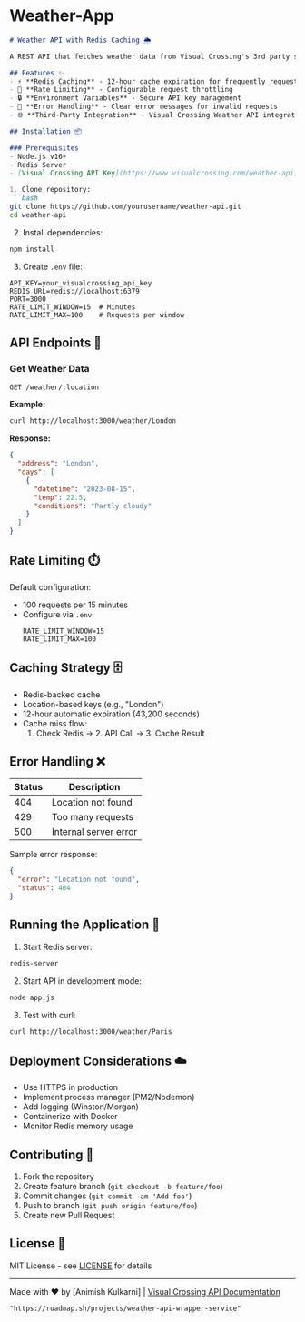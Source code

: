 # Weather-App
```markdown
# Weather API with Redis Caching 🌦️

A REST API that fetches weather data from Visual Crossing's 3rd party service, implements Redis caching, rate limiting, and environment-based configuration.

## Features ✨
- ⚡ **Redis Caching** - 12-hour cache expiration for frequently requested locations
- 🛑 **Rate Limiting** - Configurable request throttling
- 🔒 **Environment Variables** - Secure API key management
- 🚦 **Error Handling** - Clear error messages for invalid requests
- 🌐 **Third-Party Integration** - Visual Crossing Weather API integration

## Installation 📦

### Prerequisites
- Node.js v16+
- Redis Server
- [Visual Crossing API Key](https://www.visualcrossing.com/weather-api)

1. Clone repository:
```bash
git clone https://github.com/yourusername/weather-api.git
cd weather-api
```

2. Install dependencies:
```bash
npm install
```

3. Create `.env` file:
```env
API_KEY=your_visualcrossing_api_key
REDIS_URL=redis://localhost:6379
PORT=3000
RATE_LIMIT_WINDOW=15  # Minutes
RATE_LIMIT_MAX=100    # Requests per window
```

## API Endpoints 📡

### Get Weather Data
`GET /weather/:location`

**Example:**
```bash
curl http://localhost:3000/weather/London
```

**Response:**
```json
{
  "address": "London",
  "days": [
    {
      "datetime": "2023-08-15",
      "temp": 22.5,
      "conditions": "Partly cloudy"
    }
  ]
}
```

## Rate Limiting ⏱️
Default configuration:
- 100 requests per 15 minutes
- Configure via `.env`:
  ```env
  RATE_LIMIT_WINDOW=15
  RATE_LIMIT_MAX=100
  ```

## Caching Strategy 🗄️
- Redis-backed cache
- Location-based keys (e.g., "London")
- 12-hour automatic expiration (43,200 seconds)
- Cache miss flow:
  1. Check Redis → 2. API Call → 3. Cache Result

## Error Handling ❌
| Status | Description                  |
|--------|------------------------------|
| 404    | Location not found           |
| 429    | Too many requests            |
| 500    | Internal server error        |

Sample error response:
```json
{
  "error": "Location not found",
  "status": 404
}
```

## Running the Application 🚀

1. Start Redis server:
```bash
redis-server
```

2. Start API in development mode:
```bash
node app.js
```

3. Test with curl:
```bash
curl http://localhost:3000/weather/Paris
```

## Deployment Considerations ☁️
- Use HTTPS in production
- Implement process manager (PM2/Nodemon)
- Add logging (Winston/Morgan)
- Containerize with Docker
- Monitor Redis memory usage

## Contributing 🤝
1. Fork the repository
2. Create feature branch (`git checkout -b feature/foo`)
3. Commit changes (`git commit -am 'Add foo'`)
4. Push to branch (`git push origin feature/foo`)
5. Create new Pull Request

## License 📄
MIT License - see [LICENSE](LICENSE) for details

---

Made with ❤️ by [Animish Kulkarni] | [Visual Crossing API Documentation](https://www.visualcrossing.com/resources/documentation/weather-api/)
```
"https://roadmap.sh/projects/weather-api-wrapper-service"
